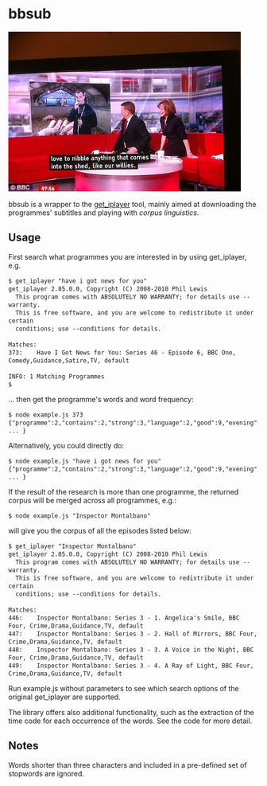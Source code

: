 # bbsub

![love to nibble anything that comes into the shed, like our willies.](loveToNibble.jpg)

bbsub is a wrapper to the [get_iplayer](http://www.infradead.org/get_iplayer/html/get_iplayer.html) tool, mainly aimed at downloading the programmes' subtitles and playing with _corpus linguistics_. 

## Usage

First search what programmes you are interested in by using get_iplayer, e.g.

	$ get_iplayer "have i got news for you"
	get_iplayer 2.85.0.0, Copyright (C) 2008-2010 Phil Lewis
	  This program comes with ABSOLUTELY NO WARRANTY; for details use --warranty.
	  This is free software, and you are welcome to redistribute it under certain
	  conditions; use --conditions for details.

	Matches:
	373:	Have I Got News for You: Series 46 - Episode 6, BBC One, Comedy,Guidance,Satire,TV, default

	INFO: 1 Matching Programmes
	$ 

... then get the programme's words and word frequency:

	$ node example.js 373
	{"programme":2,"contains":2,"strong":3,"language":2,"good":9,"evening":1,"welcome":3,"news":8,"alexander":2,"armstrong":1, ... }

Alternatively, you could directly do:

	$ node example.js "have i got news for you"
	{"programme":2,"contains":2,"strong":3,"language":2,"good":9,"evening":1,"welcome":3,"news":8,"alexander":2,"armstrong":1, ... }

If the result of the research is more than one programme, the returned corpus will be merged across all programmes, e.g.: 

	$ node example.js "Inspector Montalbano" 

will give you the corpus of all the episodes listed below:

	$ get_iplayer "Inspector Montalbano"
	get_iplayer 2.85.0.0, Copyright (C) 2008-2010 Phil Lewis
	  This program comes with ABSOLUTELY NO WARRANTY; for details use --warranty.
	  This is free software, and you are welcome to redistribute it under certain
	  conditions; use --conditions for details.

	Matches:
	446:	Inspector Montalbano: Series 3 - 1. Angelica's Smile, BBC Four, Crime,Drama,Guidance,TV, default
	447:	Inspector Montalbano: Series 3 - 2. Hall of Mirrors, BBC Four, Crime,Drama,Guidance,TV, default
	448:	Inspector Montalbano: Series 3 - 3. A Voice in the Night, BBC Four, Crime,Drama,Guidance,TV, default
	449:	Inspector Montalbano: Series 3 - 4. A Ray of Light, BBC Four, Crime,Drama,Guidance,TV, default

Run example.js without parameters to see which search options of the original get_iplayer are supported.

The library offers also additional functionality, such as the extraction of the time code for each occurrence of the words. See the code for more detail. 

## Notes
Words shorter than three characters and included in a pre-defined set of stopwords are ignored.